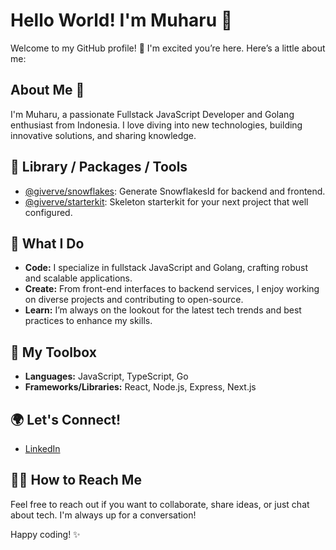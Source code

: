 # Hello World! I'm Muharu 👋

Welcome to my GitHub profile! 🚀 I'm excited you’re here. Here’s a little about me:

## About Me 🤔

I'm Muharu, a passionate Fullstack JavaScript Developer and Golang enthusiast from Indonesia. I love diving into new technologies, building innovative solutions, and sharing knowledge.

## 🚀 Library / Packages / Tools
- [@giverve/snowflakes](https://www.npmjs.com/package/@giverve/snowflakes): Generate SnowflakesId for backend and frontend.
- [@giverve/starterkit](https://github.com/muharu/giverve-starterkit): Skeleton starterkit for your next project that well configured.

## 💼 What I Do

- **Code:** I specialize in fullstack JavaScript and Golang, crafting robust and scalable applications.
- **Create:** From front-end interfaces to backend services, I enjoy working on diverse projects and contributing to open-source.
- **Learn:** I’m always on the lookout for the latest tech trends and best practices to enhance my skills.

## 🔧 My Toolbox

- **Languages:** JavaScript, TypeScript, Go
- **Frameworks/Libraries:** React, Node.js, Express, Next.js

## 🌍 Let's Connect!

- [LinkedIn](https://www.linkedin.com/in/muharu)

## 🙋‍♂️ How to Reach Me

Feel free to reach out if you want to collaborate, share ideas, or just chat about tech. I'm always up for a conversation!

Happy coding! ✨

<!--
**muharu/muharu** is a repository of creativity and innovation. Check out my projects and feel free to contribute!
-->

